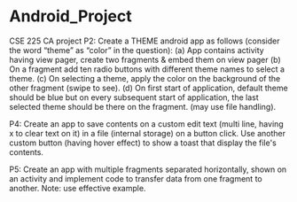 # Android_Project
 CSE 225 CA project
 P2: Create a THEME android app as follows (consider the word “theme” as “color” in the question):
(a) App contains activity having view pager, create two fragments & embed them on view pager
(b) On a fragment add ten radio buttons with different theme names to select a theme.
(c) On selecting a theme, apply the color on the background of the other fragment (swipe to see).
(d) On first start of application, default theme should be blue but on every subsequent start of application, the last selected theme should be there on the fragment. (may use file handling).

P4: Create an app to save contents on a custom edit text (multi line, having x to clear text on it) in a file (internal storage) on a button click. Use another custom button (having hover effect) to show a toast that display the file's contents.

P5: Create an app with multiple fragments separated horizontally, shown on an activity and implement code to transfer data from one fragment to another. Note: use effective example.

